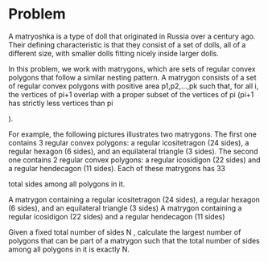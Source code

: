 # Problem

A matryoshka is a type of doll that originated in Russia over a century ago. Their defining characteristic is that they consist of a set of dolls, all of a different size, with smaller dolls fitting nicely inside larger dolls.

In this problem, we work with matrygons, which are sets of regular convex polygons that follow a similar nesting pattern. A matrygon consists of a set of regular convex polygons with positive area p1,p2,…,pk
such that, for all i, the vertices of pi+1 overlap with a proper subset of the vertices of pi (pi+1 has strictly less vertices than pi

).

For example, the following pictures illustrates two matrygons. The first one contains 3
regular convex polygons: a regular icositetragon (24 sides), a regular hexagon (6 sides), and an equilateral triangle (3 sides). The second one contains 2 regular convex polygons: a regular icosidigon (22 sides) and a regular hendecagon (11 sides). Each of these matrygons has 33

total sides among all polygons in it.

A matrygon containing a regular icositetragon (24 sides), a regular hexagon (6 sides), and an equilateral triangle (3 sides) A matrygon containing a regular icosidigon (22 sides) and a regular hendecagon (11 sides)

Given a fixed total number of sides N
, calculate the largest number of polygons that can be part of a matrygon such that the total number of sides among all polygons in it is exactly N.
